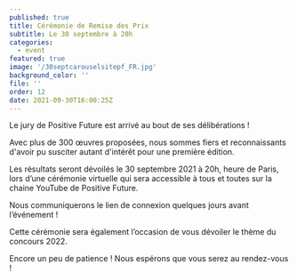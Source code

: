 ```yaml
---
published: true
title: Cérémonie de Remise des Prix
subtitle: Le 30 septembre à 20h
categories:
  - event
featured: true
image: '/30septcarouselsitepf_FR.jpg'
background_color: ''
file: ''
order: 12
date: 2021-09-30T16:00:25Z
---
```


Le jury de Positive Future est arrivé au bout de ses délibérations !

Avec plus de 300 œuvres proposées, nous sommes fiers et reconnaissants d'avoir pu susciter autant d'intérêt pour une première édition.

Les résultats seront dévoilés le 30 septembre 2021 à 20h, heure de Paris, lors d’une cérémonie virtuelle qui sera accessible à tous et toutes sur la chaine YouTube de Positive Future.

Nous communiquerons le lien de connexion quelques jours avant l’événement !

Cette cérémonie sera également l’occasion de vous dévoiler le thème du concours 2022.

Encore un peu de patience ! Nous espérons que vous serez au rendez-vous !
